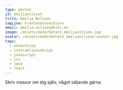 ```yaml
---
type: person
id: emilianilsson
title: Emilia Nilsson
tagLine: Frontendutvecklare
email: emilia.nilsson@kits.se
image: /assets/medarbetare_emilianilsson.jpg
avatar: /assets/medarbetare_emilianilsson-avatar.jpg
tags:
  - utveckling
  - interaktionsdesign
  - javascript
  - css
  - java
  - react
---
```


Skriv massor om dig själv, något säljande gärna
